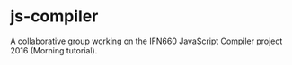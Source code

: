 # js-compiler
A collaborative group working on the IFN660 JavaScript Compiler project 2016 (Morning tutorial).
